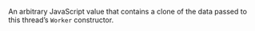 <!-- YAML
added: v10.5.0
-->

An arbitrary JavaScript value that contains a clone of the data passed
to this thread’s `Worker` constructor.

